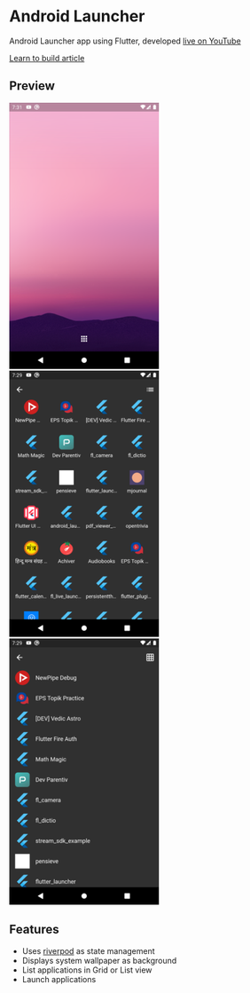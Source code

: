 # Android Launcher
Android Launcher app using Flutter, developed [live on YouTube](https://youtu.be/5QJU3QIBLIw)

[Learn to build article](https://www.appwriters.dev/blog/lets-build-an-android-launcher-application-with-flutter)

## Preview
<img src="screenshots/3.png" height="480px" /> <img src="screenshots/1.png" height="480px" /> <img src="screenshots/2.png" height="480px" />

## Features
- Uses [riverpod](https://riverpod.dev) as state management
- Displays system wallpaper as background
- List applications in Grid or List view
- Launch applications

